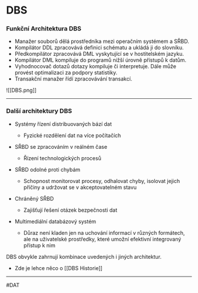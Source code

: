 # DBS

### Funkční Architektura DBS

- Manažer souborů dělá prostředníka mezi operačním systémem a SŘBD.
- Kompilátor DDL zpracovává definici schématu a ukládá ji do slovníku.
- Předkompilátor zpracovává DML vyskytující se v hostitelském jazyku.
- Kompilátor DML kompiluje do programů nižší úrovně přístupů k datům.
- Vyhodnocovač dotazů dotazy kompiluje či interpretuje. Dále může provést optimalizaci za podpory statistiky.
- Transakční manažer řídí zpracovávání transakcí.

![[DBS.png]]

---

### Další architektury DBS
   

- Systémy řízení distribuovaných bází dat
	- Fyzické rozdělení dat na více počítačích

- SŘBD se zpracováním v reálném čase
	- Řízení technologických procesů

- SŘBD odolné proti chybám
	- Schopnost monitorovat procesy, odhalovat chyby, isolovat jejich příčiny a udržovat se v akceptovatelném stavu

- Chráněný SŘBD
	- Zajišťují řešení otázek bezpečnosti dat

- Multimediální databázový systém
	- Důraz není kladen jen na uchování informací v různých formátech, ale na uživatelské prostředky, které umožní efektivní integrovaný přístup k nim

DBS obvykle zahrnují kombinace uvedených i jiných architektur.

- Zde je lehce něco o [[DBS Historie]]


---
#DAT